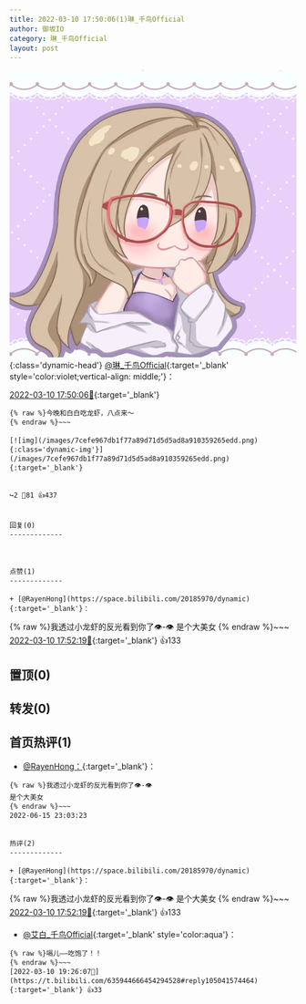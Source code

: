 ```yaml
---
title: 2022-03-10 17:50:06(1)琳_千鸟Official
author: 御坂IO
category: 琳_千鸟Official
layout: post
---
```


![img](/images/c0a88f85ebd0d056f37b114e0748e69556c8b488.jpg){:class='dynamic-head'}
[@琳_千鸟Official](https://space.bilibili.com/1620923329/dynamic){:target='_blank' style='color:violet;vertical-align: middle;'}：

[2022-03-10 17:50:06🔗](https://t.bilibili.com/635944666454294528){:target='_blank'}

~~~
{% raw %}今晚和白白吃龙虾，八点来～
{% endraw %}~~~

[![img](/images/7cefe967db1f77a89d71d5d5ad8a910359265edd.png){:class='dynamic-img'}](/images/7cefe967db1f77a89d71d5d5ad8a910359265edd.png){:target='_blank'}


↪️2 💬81 👍437


回复(0)
-------------



点赞(1)
-------------

+ [@RayenHong](https://space.bilibili.com/20185970/dynamic){:target='_blank'}：
~~~
{% raw %}我透过小龙虾的反光看到你了👁️-👁️ 
是个大美女
{% endraw %}~~~
[2022-03-10 17:52:19🔗](https://t.bilibili.com/635944666454294528#reply105032086704){:target='_blank'} 👍133


置顶(0)
-------------



转发(0)
-------------



首页热评(1)
-------------

+ [@RayenHong：](https://space.bilibili.com/20185970/dynamic){:target='_blank'}：
~~~
{% raw %}我透过小龙虾的反光看到你了👁️-👁️ 
是个大美女
{% endraw %}~~~
2022-06-15 23:03:23


热评(2)
-------------

+ [@RayenHong](https://space.bilibili.com/20185970/dynamic){:target='_blank'}：
~~~
{% raw %}我透过小龙虾的反光看到你了👁️-👁️ 
是个大美女
{% endraw %}~~~
[2022-03-10 17:52:19🔗](https://t.bilibili.com/635944666454294528#reply105032086704){:target='_blank'} 👍133
+ [@艾白_千鸟Official](https://space.bilibili.com/334537711/dynamic){:target='_blank' style='color:aqua'}：
~~~
{% raw %}嗝儿——吃饱了！！
{% endraw %}~~~
[2022-03-10 19:26:07🔗](https://t.bilibili.com/635944666454294528#reply105041574464){:target='_blank'} 👍33


